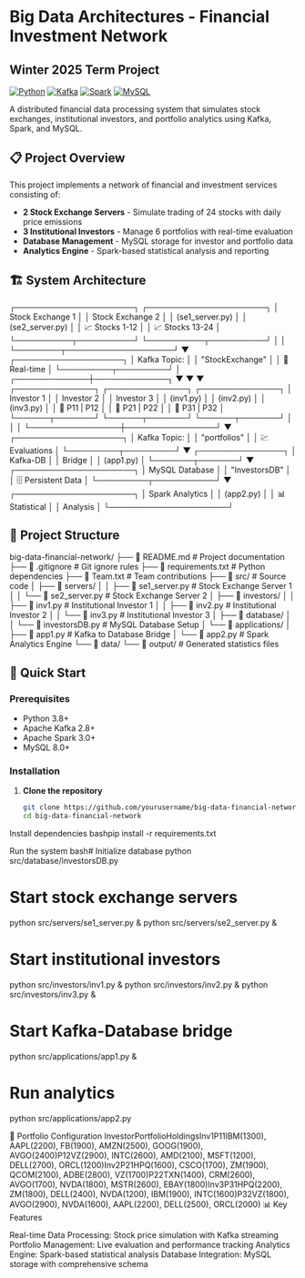 # Big Data Architectures - Financial Investment Network
## Winter 2025 Term Project

[![Python](https://img.shields.io/badge/Python-3.8+-blue.svg)](https://www.python.org)
[![Kafka](https://img.shields.io/badge/Apache%20Kafka-2.8+-orange.svg)](https://kafka.apache.org)
[![Spark](https://img.shields.io/badge/Apache%20Spark-3.0+-red.svg)](https://spark.apache.org)
[![MySQL](https://img.shields.io/badge/MySQL-8.0+-blue.svg)](https://www.mysql.com)

A distributed financial data processing system that simulates stock exchanges, institutional investors, and portfolio analytics using Kafka, Spark, and MySQL.

## 📋 Project Overview

This project implements a network of financial and investment services consisting of:
- **2 Stock Exchange Servers** - Simulate trading of 24 stocks with daily price emissions
- **3 Institutional Investors** - Manage 6 portfolios with real-time evaluation
- **Database Management** - MySQL storage for investor and portfolio data
- **Analytics Engine** - Spark-based statistical analysis and reporting

## 🏗️ System Architecture
┌─────────────────────┐    ┌─────────────────────┐
│  Stock Exchange 1   │    │  Stock Exchange 2   │
│   (se1_server.py)   │    │   (se2_server.py)   │
│   📈 Stocks 1-12    │    │   📈 Stocks 13-24   │
└──────────┬──────────┘    └──────────┬──────────┘
│                          │
└────────┬───────────────────┘
▼
┌───────────────────┐
│   Kafka Topic:    │
│  "StockExchange"  │
│   📡 Real-time    │
└─────────┬─────────┘
│
┌─────────────┼─────────────┐
▼             ▼             ▼
┌──────────────┐ ┌──────────────┐ ┌──────────────┐
│ Investor 1   │ │ Investor 2   │ │ Investor 3   │
│  (inv1.py)   │ │  (inv2.py)   │ │  (inv3.py)   │
│ 💼 P11 | P12 │ │ 💼 P21 | P22 │ │ 💼 P31 | P32 │
└──────┬───────┘ └──────┬───────┘ └──────┬───────┘
│                │                │
└────────────────┼────────────────┘
▼
┌───────────────────┐
│   Kafka Topic:    │
│   "portfolios"    │
│  💹 Evaluations   │
└─────────┬─────────┘
▼
┌───────────────┐
│  Kafka-DB     │
│  Bridge       │
│  (app1.py)    │
└───────┬───────┘
▼
┌─────────────────────┐
│    MySQL Database   │
│    "InvestorsDB"    │
│  🗄️ Persistent Data │
└─────────┬───────────┘
▼
┌─────────────────────┐
│  Spark Analytics    │
│     (app2.py)       │
│  📊 Statistical     │
│     Analysis        │
└─────────────────────┘

## 📁 Project Structure
big-data-financial-network/
├── 📄 README.md                      # Project documentation
├── 📄 .gitignore                     # Git ignore rules
├── 📄 requirements.txt               # Python dependencies
├── 📄 Team.txt                       # Team contributions
├── 📁 src/                           # Source code
│   ├── 📁 servers/
│   │   ├── 🐍 se1_server.py         # Stock Exchange Server 1
│   │   └── 🐍 se2_server.py         # Stock Exchange Server 2
│   ├── 📁 investors/
│   │   ├── 🐍 inv1.py               # Institutional Investor 1
│   │   ├── 🐍 inv2.py               # Institutional Investor 2
│   │   └── 🐍 inv3.py               # Institutional Investor 3
│   ├── 📁 database/
│   │   └── 🐍 investorsDB.py        # MySQL Database Setup
│   └── 📁 applications/
│       ├── 🐍 app1.py               # Kafka to Database Bridge
│       └── 🐍 app2.py               # Spark Analytics Engine
└── 📁 data/
└── 📁 output/                    # Generated statistics files

## 🚀 Quick Start

### Prerequisites
- Python 3.8+
- Apache Kafka 2.8+
- Apache Spark 3.0+
- MySQL 8.0+

### Installation

1. **Clone the repository**
   ```bash
   git clone https://github.com/yourusername/big-data-financial-network.git
   cd big-data-financial-network

Install dependencies
bashpip install -r requirements.txt

Run the system
bash# Initialize database
python src/database/investorsDB.py

# Start stock exchange servers
python src/servers/se1_server.py &
python src/servers/se2_server.py &

# Start institutional investors
python src/investors/inv1.py &
python src/investors/inv2.py &
python src/investors/inv3.py &

# Start Kafka-Database bridge
python src/applications/app1.py &

# Run analytics
python src/applications/app2.py


💼 Portfolio Configuration
InvestorPortfolioHoldingsInv1P11IBM(1300), AAPL(2200), FB(1900), AMZN(2500), GOOG(1900), AVGO(2400)P12VZ(2900), INTC(2600), AMD(2100), MSFT(1200), DELL(2700), ORCL(1200)Inv2P21HPQ(1600), CSCO(1700), ZM(1900), QCOM(2100), ADBE(2800), VZ(1700)P22TXN(1400), CRM(2600), AVGO(1700), NVDA(1800), MSTR(2600), EBAY(1800)Inv3P31HPQ(2200), ZM(1800), DELL(2400), NVDA(1200), IBM(1900), INTC(1600)P32VZ(1800), AVGO(2900), NVDA(1600), AAPL(2200), DELL(2500), ORCL(2000)
📊 Key Features

Real-time Data Processing: Stock price simulation with Kafka streaming
Portfolio Management: Live evaluation and performance tracking
Analytics Engine: Spark-based statistical analysis
Database Integration: MySQL storage with comprehensive schema